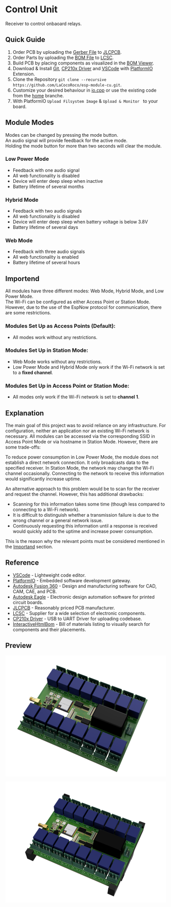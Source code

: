 # Control Unit

Receiver to control onbaoard relays.

## Quick Guide

1. Order PCB by uploading the [Gerber File](pcb/cam/esp-module-cu.zip) to [JLCPCB](https://jlcpcb.com/).
2. Order Parts by uploading the [BOM File](pcb/bom/esp-module-cu.csv) to [LCSC](https://www.lcsc.com/bom).
3. Build PCB by placing components as visualized in the [BOM Viewer](https://htmlpreview.github.io/?https://github.com/LaCocoRoco/esp-module-cu/blob/main/pcb/bom/esp-module-cu.html).
4. Download & Install [Git](https://git-scm.com/), [CP210x Driver](https://www.silabs.com/developers/usb-to-uart-bridge-vcp-drivers?tab=downloads) and [VSCode](https://code.visualstudio.com/) with [PlatformIO](https://platformio.org/) Extension.
5. Clone the Repository `git clone --recursive https://github.com/LaCocoRoco/esp-module-cu.git`.
6. Customize your desired behaviour in [io.cpp](https://github.com/LaCocoRoco/esp-module-codebase/blob/main/src/io.cpp) or use the existing code from the [home](https://github.com/LaCocoRoco/esp-module-codebase/tree/home) branche.
7. With PlatformIO `Upload Filsystem Image` & `Upload & Monitor ` to your board.

## Module Modes

Modes can be changed by pressing the mode button.  
An audio signal will provide feedback for the active mode.  
Holding the mode button for more than two seconds will clear the module.

### Low Power Mode

- Feedback with one audio signal
- All web functionality is disabled
- Device will enter deep sleep when inactive
- Battery lifetime of several months

### Hybrid Mode

- Feedback with two audio signals
- All web functionality is disabled
- Device will enter deep sleep when battery voltage is below 3.8V
- Battery lifetime of several days

### Web Mode

- Feedback with three audio signals
- All web functionality is enabled
- Battery lifetime of several hours

## Importend

All modules have three different modes: Web Mode, Hybrid Mode, and Low Power Mode.  
The Wi-Fi can be configured as either Access Point or Station Mode.  
However, due to the use of the EspNow protocol for communication, there are some restrictions.

### Modules Set Up as Access Points (Default):

- All modes work without any restrictions.

### Modules Set Up in Station Mode:

- Web Mode works without any restrictions.
- Low Power Mode and Hybrid Mode only work if the Wi-Fi network is set to a **fixed channel**.

### Modules Set Up in Access Point or Station Mode:

- All modes only work if the Wi-Fi network is set to **channel 1**.

## Explanation

The main goal of this project was to avoid reliance on any infrastructure. For configuration, neither an application nor an existing Wi-Fi network is necessary. All modules can be accessed via the corresponding SSID in Access Point Mode or via hostname in Station Mode. However, there are some trade-offs:

To reduce power consumption in Low Power Mode, the module does not establish a direct network connection. It only broadcasts data to the specified receiver. In Station Mode, the network may change the Wi-Fi channel occasionally. Connecting to the network to receive this information would significantly increase uptime.

An alternative approach to this problem would be to scan for the receiver and request the channel. However, this has additional drawbacks:

- Scanning for this information takes some time (though less compared to connecting to a Wi-Fi network).
- It is difficult to distinguish whether a transmission failure is due to the wrong channel or a general network issue.
- Continuously requesting this information until a response is received would quickly add to the uptime and increase power consumption.

This is the reason why the relevant points must be considered mentioned in the [Importand](#importend) section.

## Reference

- [VSCode](https://code.visualstudio.com/) - Lightweight code editor.
- [PlatformIO](https://platformio.org/) - Embedded software development gateway.
- [Autodesk Fusion 360](https://www.autodesk.com/products/fusion-360) - Design and manufacturing software for CAD, CAM, CAE, and PCB.
- [Autodesk Eagle](https://www.autodesk.com/products/eagle) - Electronic design automation software for printed circuit boards.
- [JLCPCB](https://jlcpcb.com/) - Reasonably priced PCB manufacturer.
- [LCSC](https://www.lcsc.com/) - Supplier for a wide selection of electronic components.
- [CP210x Driver](https://www.silabs.com/developers/usb-to-uart-bridge-vcp-drivers?tab=downloads) - USB to UART Driver for uploading codebase.
- [InteractiveHtmlBom](https://github.com/openscopeproject/InteractiveHtmlBom) - Bill of materials listing to visually search for components and their placements.

## Preview

![function_graphic](images/esp-module-cu-pcb.png)

![function_graphic](images/esp-module-cu.png)
